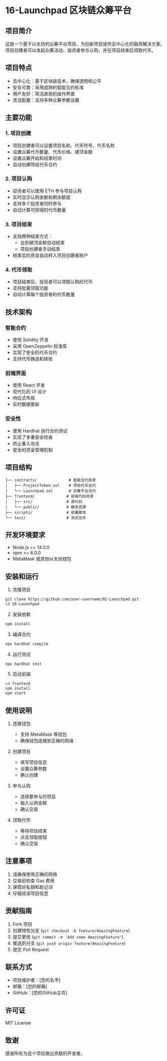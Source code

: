 # 16-Launchpad 区块链众筹平台

## 项目简介
这是一个基于以太坊的众筹平台项目，为创新项目提供去中心化的融资解决方案。项目创建者可以发起众筹活动，投资者参与认购，并在项目结束后领取代币。

## 项目特点
- 去中心化：基于区块链技术，确保透明和公平
- 安全可靠：采用成熟的智能合约标准
- 用户友好：简洁直观的操作界面
- 灵活配置：支持多种众筹参数设置

## 主要功能

### 1. 项目创建
- 项目创建者可以设置项目名称、代币符号、代币名称
- 设置众筹代币数量、代币价格、硬顶金额
- 设置众筹开始和结束时间
- 自动创建项目代币合约

### 2. 项目认购
- 投资者可以使用 ETH 参与项目认购
- 实时显示认购金额和剩余额度
- 支持多个投资者同时参与
- 自动计算可获得的代币数量

### 3. 项目结束
- 支持两种结束方式：
  - 达到硬顶金额自动结束
  - 项目创建者手动结束
- 结束后的资金自动转入项目创建者账户

### 4. 代币领取
- 项目结束后，投资者可以领取认购的代币
- 支持批量领取功能
- 自动计算每个投资者的代币数量

## 技术架构

### 智能合约
- 使用 Solidity 开发
- 采用 OpenZeppelin 标准库
- 实现了安全的代币合约
- 支持代币铸造和转账

### 前端界面
- 使用 React 开发
- 现代化的 UI 设计
- 响应式布局
- 实时数据更新

### 安全性
- 使用 Hardhat 进行合约测试
- 实现了多重安全检查
- 防止重入攻击
- 安全的资金管理机制

## 项目结构
```
├── contracts/              # 智能合约目录
│   ├── ProjectToken.sol    # 项目代币合约
│   └── Launchpad.sol       # 众筹平台合约
├── frontend/              # 前端代码目录
│   ├── src/               # 源代码
│   └── public/            # 静态资源
├── scripts/               # 部署脚本
└── test/                  # 测试文件
```

## 开发环境要求
- Node.js >= 14.0.0
- npm >= 6.0.0
- MetaMask 或其他以太坊钱包

## 安装和运行

1. 克隆项目
```bash
git clone https://github.com/your-username/01-Launchpad.git
cd 16-Launchpad
```

2. 安装依赖
```bash
npm install
```

3. 编译合约
```bash
npx hardhat compile
```

4. 运行测试
```bash
npx hardhat test
```

5. 启动前端
```bash
cd frontend
npm install
npm start
```

## 使用说明

1. 连接钱包
   - 支持 MetaMask 等钱包
   - 确保钱包连接到正确的网络

2. 创建项目
   - 填写项目信息
   - 设置众筹参数
   - 确认创建

3. 参与认购
   - 选择要参与的项目
   - 输入认购金额
   - 确认交易

4. 领取代币
   - 等待项目结束
   - 点击领取按钮
   - 确认交易

## 注意事项

1. 请确保使用正确的网络
2. 交易前检查 Gas 费用
3. 保管好私钥和助记词
4. 仔细阅读项目信息

## 贡献指南

1. Fork 项目
2. 创建特性分支 (`git checkout -b feature/AmazingFeature`)
3. 提交更改 (`git commit -m 'Add some AmazingFeature'`)
4. 推送到分支 (`git push origin feature/AmazingFeature`)
5. 提交 Pull Request

## 联系方式

- 项目维护者：[您的名字]
- 邮箱：[您的邮箱]
- GitHub：[您的GitHub主页]

## 许可证

MIT License

## 致谢

感谢所有为这个项目做出贡献的开发者。
